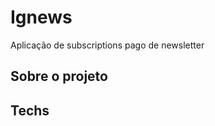 <h1>Ignews</h1>

<p>Aplicação de subscriptions pago de newsletter</p>

<h2>Sobre o projeto</h2>

<h2>Techs</h2>
